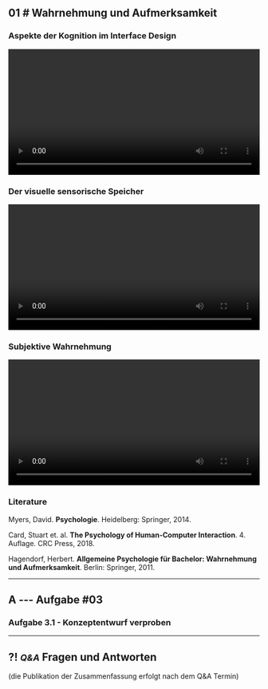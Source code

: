 ## **01 _#_** Wahrnehmung und Aufmerksamkeit

### Aspekte der Kognition im Interface Design
<video controls width="100%"> 
    <source src="https://lehre.gabriel-rausch.de/HFU/IFD_SoSe20/L03/L03_01_Wahrnehmung.mp4" type="video/mp4"> 
    <a href="https://lehre.gabriel-rausch.de/HFU/IFD_SoSe20/L03/L03_01_Wahrnehmung.mp4">Zum Video</a>
</video>

### Der visuelle sensorische Speicher
<video controls width="100%"> 
    <source src="https://lehre.gabriel-rausch.de/HFU/IFD_SoSe20/L03/L03_02_The_Visual_Sensory_Memory.mp4" type="video/mp4"> 
    <a href="https://lehre.gabriel-rausch.de/HFU/IFD_SoSe20/L03/L03_02_The_Visual_Sensory_Memory.mp4">Zum Video</a>
</video>

### Subjektive Wahrnehmung
<video controls width="100%"> 
    <source src="https://lehre.gabriel-rausch.de/HFU/IFD_SoSe20/L03/L03_03_Subjective_Perception.mp4" type="video/mp4"> 
    <a href="https://lehre.gabriel-rausch.de/HFU/IFD_SoSe20/L03/L03_03_Subjective_Perception.mp4">Zum Video</a>
</video>


### Literature
Myers, David. **Psychologie**. Heidelberg: Springer, 2014.

Card, Stuart et. al. **The Psychology of Human-Computer Interaction**. 4. Auflage. CRC Press, 2018.

Hagendorf, Herbert. **Allgemeine Psychologie für Bachelor: Wahrnehmung und Aufmerksamkeit**. Berlin: Springer, 2011.

---


## **A _---_** Aufgabe #03

### Aufgabe 3.1 - Konzeptentwurf verproben

<!--
Präsentieren Sie Ihren Low-Fid Prototypen einem Kommilitone. Gehen Sie dabei zwei-stufig vor:

1. Präsentieren Sie zunächst **ohne Erklärung von Details** Ihren Prototypen. Der Nutzer soll sein Verständnis zur Informationarchitektur, Stukturierung der Inhalte und Navigationsführung beschreiben.

2. Im nächsten Schritt geben Sie dem Nutzer zwei konkrete Aufgaben. Beobachten Sie (per Screensharing oder Webcam), wie der Nutzer vorgeht (nutzen Sie die Think Aloud Methode!). Holen Sie Ihren Nutzer ab, falls er in seiner Beschreibung in einer Interaktions
    1. "Wie sind die aktuellen Produktionszahlen im Vergleich zu den Zahlen von vor einem Jahr"
    2. "


### Beide Teilaufgaben bis zum 24. Mai um 18:00 in Ihrer Github-Repository-Readme verlinken.
-->

---


## **?! _<small>Q&A</small>_** Fragen und Antworten
(die Publikation der Zusammenfassung erfolgt nach dem Q&A Termin)